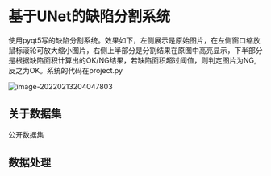 # 基于UNet的缺陷分割系统
使用pyqt5写的缺陷分割系统。效果如下，左侧展示是原始图片，在左侧窗口缩放鼠标滚轮可放大缩小图片，右侧上半部分是分割结果在原图中高亮显示，下半部分是根据缺陷面积计算出的OK/NG结果，若缺陷面积超过阈值，则判定图片为NG,反之为OK。系统的代码在project.py

![image-20220213204047803](https://github.com/LihuaYang404/images/blob/main/image/image1.png)

## 关于数据集
公开数据集

## 数据处理

